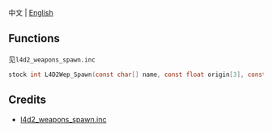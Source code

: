 中文 | [English](./README_EN.md)

## Functions
见`l4d2_weapons_spawn.inc`
```c
stock int L4D2Wep_Spawn(const char[] name, const float origin[3], const float angles[3] = {0.0, ...}, int count = 1, MoveType movetype = MOVETYPE_CUSTOM)
```

## Credits
- [l4d2_weapons_spawn.inc]( https://github.com/raziEiL/l4d2_weapons/blob/master/scripting/include/l4d2_weapons.inc) 

